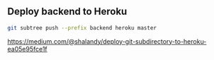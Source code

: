 ## Deploy backend to Heroku

```bash
git subtree push --prefix backend heroku master
```

https://medium.com/@shalandy/deploy-git-subdirectory-to-heroku-ea05e95fce1f
